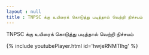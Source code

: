 ```yaml
---
layout : null
title : TNPSC க்கு உயிரைக் கொடுத்து படித்தால் வெற்றி நிச்சயம்
---
```


TNPSC க்கு உயிரைக் கொடுத்து படித்தால் வெற்றி நிச்சயம்



{% include youtubePlayer.html id='hwjeRNMTlhg' %}
